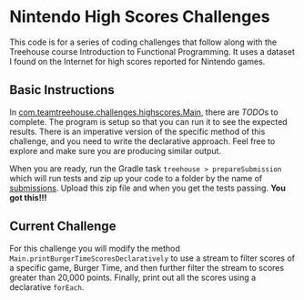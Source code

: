 # Nintendo High Scores Challenges

This code is for a series of coding challenges that follow along with the 
Treehouse course Introduction to Functional Programming.  It uses a dataset I found on the 
Internet for high scores reported for Nintendo games.

## Basic Instructions
In [com.teamtreehouse.challenges.highscores.Main](src/main/java/com/teamtreehouse/challenges/highscores/Main.java),
there are *TODO*s to complete.  The program is setup so that you can run it to see the expected results.
There is an imperative version of the specific method of this challenge, and you need to write the declarative
approach.  Feel free to explore and make sure you are producing similar output.

When you are ready, run the Gradle task `treehouse > prepareSubmission` which will run tests and
zip up your code to a folder by the name of [submissions](submissions).  Upload this zip file
and when you get the tests passing.  **You got this!!!**

## Current Challenge
For this challenge you will modify the method `Main.printBurgerTimeScoresDeclaratively` to 
use a stream to filter scores of a specific game, Burger Time, and then further filter 
the stream to scores greater than 20,000 points.  Finally, print out all the scores using a 
declarative `forEach`.